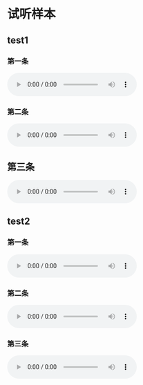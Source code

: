 # 试听样本
## test1
### 第一条
<audio controls>
  <source src="https://fj.ai-hobbyist.com/static/1_test1.wav" type="audio/wav">
  您的浏览器不支持音频元素。
</audio>

### 第二条
<audio controls>
  <source src="https://fj.ai-hobbyist.com/static/2_test1.wav" type="audio/wav">
  您的浏览器不支持音频元素。
</audio>

## 第三条
<audio controls>
  <source src="https://fj.ai-hobbyist.com/static/3_test1.wav" type="audio/wav">
  您的浏览器不支持音频元素。
</audio>

## test2
### 第一条
<audio controls>
  <source src="https://fj.ai-hobbyist.com/static/1_test2.wav" type="audio/wav">
  您的浏览器不支持音频元素。
</audio>

### 第二条
<audio controls>
  <source src="https://fj.ai-hobbyist.com/static/2_test2.wav" type="audio/wav">
  您的浏览器不支持音频元素。
</audio>

### 第三条
<audio controls>
  <source src="https://fj.ai-hobbyist.com/static/3_test2.wav" type="audio/wav">
  您的浏览器不支持音频元素。
</audio>